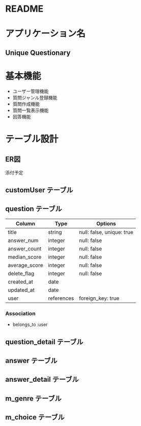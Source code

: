 # README
 
# アプリケーション名
## Unique Questionary

# 基本機能
- ユーザー管理機能
- 質問ジャンル登録機能
- 質問作成機能
- 質問一覧表示機能
- 回答機能

# テーブル設計

## ER図
添付予定

## customUser テーブル

## question テーブル

| Column                 | Type       | Options                        |
| ------                 | ------     | -----------                    |
| title                  | string     | null: false, unique: true      |
| answer_num             | integer    | null: false                    |
| answer_count           | integer    | null: false                    |
| median_score           | integer    | null: false                    |
| average_score          | integer    | null: false                    |
| delete_flag            | integer    | null: false                    |
| created_at             | date       |                                |
| updated_at             | date       |                                |
| user                   | references | foreign_key: true              |


### Association
- belongs_to :user

## question_detail テーブル

## answer テーブル

## answer_detail テーブル

## m_genre テーブル

## m_choice テーブル

